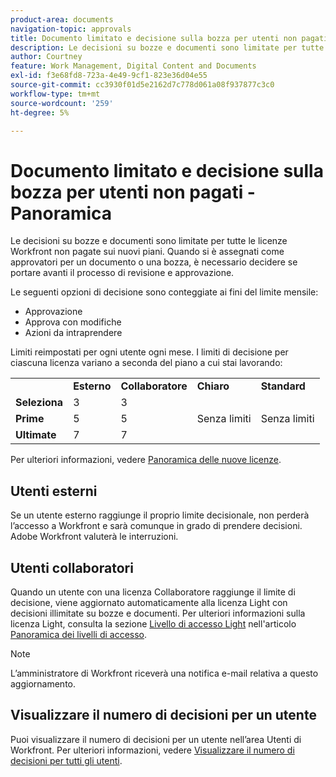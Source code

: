 ```yaml
---
product-area: documents
navigation-topic: approvals
title: Documento limitato e decisione sulla bozza per utenti non pagati - Panoramica 
description: Le decisioni su bozze e documenti sono limitate per tutte le licenze Workfront non a pagamento. Limiti reimpostati per ogni utente ogni mese.
author: Courtney
feature: Work Management, Digital Content and Documents
exl-id: f3e68fd8-723a-4e49-9cf1-823e36d04e55
source-git-commit: cc3930f01d5e2162d7c778d061a08f937877c3c0
workflow-type: tm+mt
source-wordcount: '259'
ht-degree: 5%

---
```


# Documento limitato e decisione sulla bozza per utenti non pagati - Panoramica

Le decisioni su bozze e documenti sono limitate per tutte le licenze Workfront non pagate sui nuovi piani. Quando si è assegnati come approvatori per un documento o una bozza, è necessario decidere se portare avanti il processo di revisione e approvazione.

Le seguenti opzioni di decisione sono conteggiate ai fini del limite mensile:

* Approvazione
* Approva con modifiche
* Azioni da intraprendere

Limiti reimpostati per ogni utente ogni mese. I limiti di decisione per ciascuna licenza variano a seconda del piano a cui stai lavorando:

<table>
  <tr>
   <td> 
   </td>
   <td><strong>Esterno</strong> 
   </td>
   <td><strong>Collaboratore</strong> 
   </td>
   <td><strong>Chiaro</strong> 
   </td>
   <td><strong>Standard</strong> 
   </td>
  </tr>
  <tr>
   <td><strong>Seleziona</strong> 
   </td>
   <td>3 
   </td>
   <td>3 
   </td>
   <td rowspan="3" >Senza limiti 
   </td>
   <td rowspan="3" >Senza limiti 
   </td>
  </tr>
  <tr>
   <td><strong>Prime</strong> 
   </td>
   <td>5 
   </td>
   <td>5 
   </td>
  </tr>
  <tr>
   <td><strong>Ultimate</strong> 
   </td>
   <td>7 
   </td>
   <td>7 
   </td>
  </tr>
</table>

Per ulteriori informazioni, vedere [Panoramica delle nuove licenze](/help/quicksilver/administration-and-setup/add-users/how-access-levels-work/licenses-overview.md).

## Utenti esterni

Se un utente esterno raggiunge il proprio limite decisionale, non perderà l’accesso a Workfront e sarà comunque in grado di prendere decisioni. Adobe Workfront valuterà le interruzioni.

## Utenti collaboratori

Quando un utente con una licenza Collaboratore raggiunge il limite di decisione, viene aggiornato automaticamente alla licenza Light con decisioni illimitate su bozze e documenti. Per ulteriori informazioni sulla licenza Light, consulta la sezione [Livello di accesso Light](/help/quicksilver/administration-and-setup/add-users/how-access-levels-work/access-level-overview.md) nell&#39;articolo [Panoramica dei livelli di accesso](/help/quicksilver/administration-and-setup/add-users/how-access-levels-work/access-level-overview.md).

>[!NOTE]
>
>L’amministratore di Workfront riceverà una notifica e-mail relativa a questo aggiornamento.


## Visualizzare il numero di decisioni per un utente

Puoi visualizzare il numero di decisioni per un utente nell’area Utenti di Workfront. Per ulteriori informazioni, vedere [Visualizzare il numero di decisioni per tutti gli utenti](/help/quicksilver/review-and-approve-work/tips-tricks-troubleshooting-approvals/view-number-of-decisions-for-users.md).
